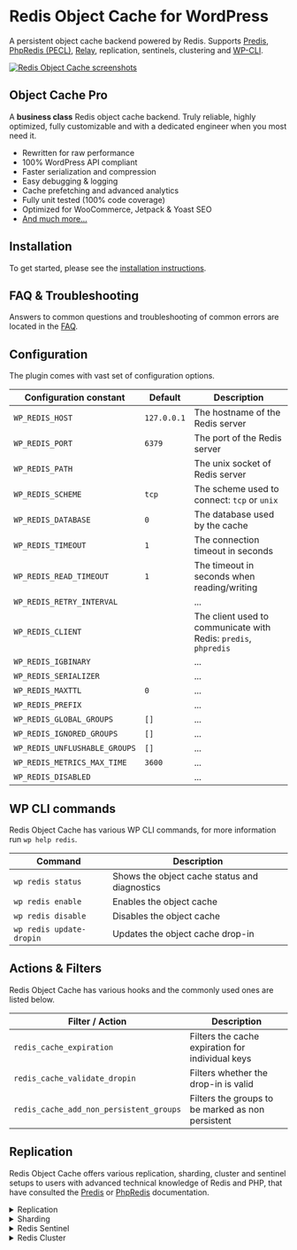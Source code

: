 # Redis Object Cache for WordPress

A persistent object cache backend powered by Redis. Supports [Predis](https://github.com/predis/predis/), [PhpRedis (PECL)](https://github.com/phpredis/phpredis), [Relay](https://relaycache.com), replication, sentinels, clustering and [WP-CLI](http://wp-cli.org/).

[![Redis Object Cache screenshots](/.wordpress-org/collage-sm.jpg?raw=true)](/.wordpress-org/collage.png?raw=true)

## Object Cache Pro

A **business class** Redis object cache backend. Truly reliable, highly optimized, fully customizable and with a dedicated engineer when you most need it.

* Rewritten for raw performance
* 100% WordPress API compliant
* Faster serialization and compression
* Easy debugging & logging
* Cache prefetching and advanced analytics
* Fully unit tested (100% code coverage)
* Optimized for WooCommerce, Jetpack & Yoast SEO
* [And much more...](https://objectcache.pro/?ref=oss&amp;utm_source=wp-plugin&amp;utm_medium=readme)

## Installation

To get started, please see the [installation instructions](https://github.com/rhubarbgroup/redis-cache/blob/develop/INSTALL.md).

## FAQ & Troubleshooting

Answers to common questions and troubleshooting of common errors are located in the [FAQ](https://github.com/rhubarbgroup/redis-cache/blob/develop/FAQ.md).

## Configuration

The plugin comes with vast set of configuration options.

| Configuration constant        | Default     | Description                                   |
| ----------------------------- | ----------- | --------------------------------------------- |
| `WP_REDIS_HOST`               | `127.0.0.1` | The hostname of the Redis server |
| `WP_REDIS_PORT`               | `6379`      | The port of the Redis server |
| `WP_REDIS_PATH`               |             | The unix socket of Redis server |
| `WP_REDIS_SCHEME`             | `tcp`       | The scheme used to connect: `tcp` or `unix` |
| `WP_REDIS_DATABASE`           | `0`         | The database used by the cache |
| `WP_REDIS_TIMEOUT`            | `1`         | The connection timeout in seconds |
| `WP_REDIS_READ_TIMEOUT`       | `1`         | The timeout in seconds when reading/writing  |
| `WP_REDIS_RETRY_INTERVAL`     |             | ... |
| `WP_REDIS_CLIENT`             |             | The client used to communicate with Redis: `predis`, `phpredis` |
| `WP_REDIS_IGBINARY`           |             | ... |
| `WP_REDIS_SERIALIZER`         |             | ... |
| `WP_REDIS_MAXTTL`             | `0`         | ... |
| `WP_REDIS_PREFIX`             |             | ... |
| `WP_REDIS_GLOBAL_GROUPS`      | `[]`        | ... |
| `WP_REDIS_IGNORED_GROUPS`     | `[]`        | ... |
| `WP_REDIS_UNFLUSHABLE_GROUPS` | `[]`        | ... |
| `WP_REDIS_METRICS_MAX_TIME`   | `3600`      | ... |
| `WP_REDIS_DISABLED`           |             | ... |

## WP CLI commands

Redis Object Cache has various WP CLI commands, for more information run `wp help redis`.

| Command                  | Description                                   |
| ------------------------ | --------------------------------------------- |
| `wp redis status`        | Shows the object cache status and diagnostics |
| `wp redis enable`        | Enables the object cache                      |
| `wp redis disable`       | Disables the object cache                     |
| `wp redis update-dropin` | Updates the object cache drop-in              |

## Actions & Filters

Redis Object Cache has various hooks and the commonly used ones are listed below.

| Filter / Action                         | Description                                       |
| --------------------------------------- | ------------------------------------------------- |
| `redis_cache_expiration`                | Filters the cache expiration for individual keys  |
| `redis_cache_validate_dropin`           | Filters whether the drop-in is valid              |
| `redis_cache_add_non_persistent_groups` | Filters the groups to be marked as non persistent |

## Replication

Redis Object Cache offers various replication, sharding, cluster and sentinel setups to users with advanced technical knowledge of Redis and PHP, that have consulted the [Predis](https://github.com/predis/predis) or [PhpRedis](https://github.com/phpredis/phpredis) documentation.

<details>
<summary>Replication</summary>

```php
define( 'WP_REDIS_CLIENT', 'predis' );

define( 'WP_REDIS_SERVERS', [
    'tcp://127.0.0.1:6379?database=5&alias=master',
    'tcp://127.0.0.2:6379?database=5&alias=replica-01',
] );
```

</details>

<details>
<summary>Sharding</summary>

```php
define( 'WP_REDIS_CLIENT', 'phpredis' );

define( 'WP_REDIS_SHARDS', [
    'tcp://127.0.0.1:6379?database=10&alias=shard-01',
    'tcp://127.0.0.2:6379?database=10&alias=shard-02',
    'tcp://127.0.0.3:6379?database=10&alias=shard-03',
] );
```

</details>

<details>
<summary>Redis Sentinel</summary>

```php
define( 'WP_REDIS_CLIENT', 'predis' );

define( 'WP_REDIS_SENTINEL', 'my-sentinel' );
define( 'WP_REDIS_SERVERS', [
    'tcp://127.0.0.1:5380',
    'tcp://127.0.0.2:5381',
    'tcp://127.0.0.3:5382',
] );
```

</details>

<details>
<summary>Redis Cluster</summary>

```php
define( 'WP_REDIS_CLUSTER', [
    'tcp://127.0.0.1:6379?alias=node-01',
    'tcp://127.0.0.2:6379?alias=node-02',
    'tcp://127.0.0.3:6379?alias=node-03',
] );
```

</details>
